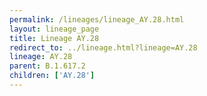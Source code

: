 ```yaml
---
permalink: /lineages/lineage_AY.28.html
layout: lineage_page
title: Lineage AY.28
redirect_to: ../lineage.html?lineage=AY.28
lineage: AY.28
parent: B.1.617.2
children: ['AY.28']
---
```

